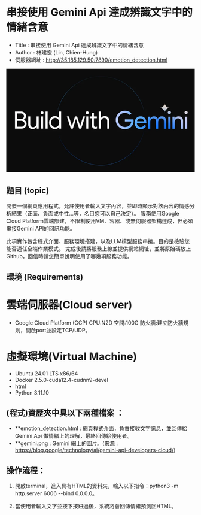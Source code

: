 # 串接使用 Gemini Api 達成辨識文字中的情緒含意

* Title : 串接使用 Gemini Api 達成辨識文字中的情緒含意
* Author : 林建宏 (Lin, Chien-Hung)
* 伺服器網址 : http://35.185.129.50:7890/emotion_detection.html

![image](./gemini.png)

## 題目 (topic)
開發一個網頁應用程式，允許使用者輸入文字內容，並即時顯示對該內容的情感分析結果（正面、負面或中性...等，名目您可以自己決定）。
服務使用Google Cloud Platforｍ雲端部建，不限制使用VM、容器、或無伺服器架構達成，但必須串接Gemini API的回訊功能。

此項實作包含程式介面、服務環境搭建，以及LLM模型服務串接。目的是檢驗您能否適任全端作業模式。
完成後請將服務上線並提供網站網址，並將原始碼放上Github，回信時請您簡單說明使用了哪幾項服務功能。

## 環境 (Requirements)
# 雲端伺服器(Cloud server)
* Google Cloud Platform (GCP) CPU:N2D 空間:100G 防火牆:建立防火牆規則，開啟port並設定TCP/UDP。
# 虛擬環境(Virtual Machine)
* Ubuntu 24.01 LTS x86/64
* Docker 2.5.0-cuda12.4-cudnn9-devel
* html
* Python 3.11.10

## (程式)資歷夾中具以下兩種檔案 ：
- **emotion_detection.html : 網頁程式介面，負責接收文字訊息，並回傳給Gemini Api 做情緒上的理解，最終回傳給使用者。
- **gemini.png : Gemini 網上的圖片。(來源 : https://blog.google/technology/ai/gemini-api-developers-cloud/)

## 操作流程：
1. 開啟terminal，進入具有HTML的資料夾，輸入以下指令：python3 -m http.server 6006 --bind 0.0.0.0。

2. 當使用者輸入文字並按下按鈕過後，系統將會回傳情緒預測回HTML。
